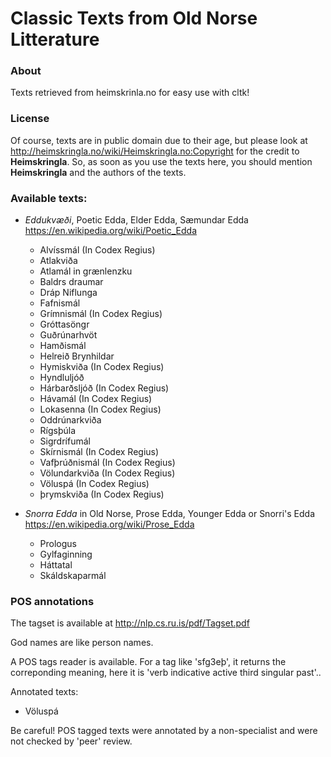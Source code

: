 # Classic Texts from Old Norse Litterature 
### About
Texts retrieved from heimskrinla.no for easy use with cltk!

### License
Of course, texts are in public domain due to their age, but please look at http://heimskringla.no/wiki/Heimskringla.no:Copyright for the credit to **Heimskringla**. So, as soon as you use the texts here, you should mention **Heimskringla** and the authors of the texts.

### Available texts:
* *Eddukvæði*, Poetic Edda, Elder Edda, Sæmundar Edda https://en.wikipedia.org/wiki/Poetic_Edda
    * Alvíssmál (In Codex Regius)
    * Atlakviða
    * Atlamál in grænlenzku
    * Baldrs draumar
    * Dráp Niflunga
    * Fafnismál
    * Grímnismál (In Codex Regius)
    * Gróttasöngr
    * Guðrúnarhvöt
    * Hamðismál
    * Helreið Brynhildar
    * Hymiskviða (In Codex Regius)
    * Hyndluljóð
    * Hárbarðsljóð (In Codex Regius)
    * Hávamál (In Codex Regius)
    * Lokasenna (In Codex Regius)
    * Oddrúnarkviða
    * Rígsþúla
    * Sigrdrífumál
    * Skírnismál (In Codex Regius)
    * Vafþrúðnismál (In Codex Regius)
    * Völundarkviða (In Codex Regius)
    * Völuspá (In Codex Regius)
    * þrymskviða (In Codex Regius)
 

* *Snorra Edda* in Old Norse, Prose Edda, Younger Edda or Snorri's Edda https://en.wikipedia.org/wiki/Prose_Edda
    * Prologus
    * Gylfaginning
    * Háttatal
    * Skáldskaparmál
 
### POS annotations

The tagset is available at http://nlp.cs.ru.is/pdf/Tagset.pdf

God names are like person names.

A POS tags reader is available. For a tag like 'sfg3eþ', it returns the correponding meaning, here it is 'verb indicative active third singular past'..

Annotated texts:
* Völuspá

Be careful! POS tagged texts were annotated by a non-specialist and were not checked by 'peer' review.
